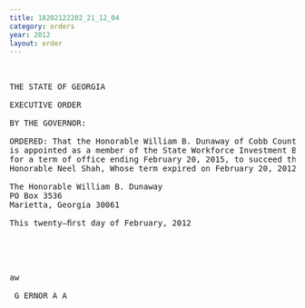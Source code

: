 ```yaml
---
title: 18202122202_21_12_04
category: orders
year: 2012
layout: order
---
```


<pre> 

THE STATE OF GEORGIA

EXECUTIVE ORDER

BY THE GOVERNOR:

ORDERED: That the Honorable William B. Dunaway of Cobb County, Georgia,
is appointed as a member of the State Workforce Investment Board,
for a term of office ending February 20, 2015, to succeed the
Honorable Neel Shah, Whose term expired on February 20, 2012.

The Honorable William B. Dunaway
PO Box 3536
Marietta, Georgia 30061

This twenty—ﬁrst day of February, 2012

   

    

aw

 G ERNOR A A 

</pre>
